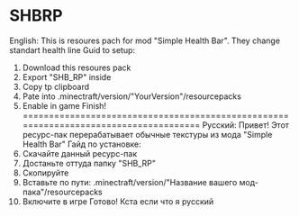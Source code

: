 # SHBRP
English:
This is resoures pach for mod "Simple Health Bar". They change standart health line
Guid to setup:
1. Download this resoures pack
2. Export "SHB_RP" inside
3. Copy tp clipboard
4. Pate into .minectraft/version/"YourVersion"/resourcepacks
5. Enable in game
Finish!
=====================================================================================
Русский:
Привет! Этот ресурс-пак перерабатывает обычные текстуры из мода "Simple Health Bar"
Гайд по установке:
1. Скачайте данный ресурс-пак
2. Достаньте оттуда папку "SHB_RP"
3. Скопируйте
4. Вставьте по пути: .minectraft/version/"Название вашего мод-пака"/resourcepacks
5. Включите в игре
Готово!
Кста если что я русский
